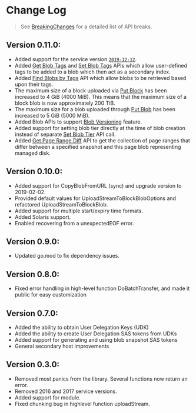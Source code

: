 # Change Log

> See [BreakingChanges](BreakingChanges.md) for a detailed list of API breaks.

## Version 0.11.0:
- Added support for the service version [`2019-12-12`](https://docs.microsoft.com/en-us/rest/api/storageservices/versioning-for-the-azure-storage-services).
- Added [Get Blob Tags](https://docs.microsoft.com/en-us/rest/api/storageservices/get-blob-tags) and [Set Blob Tags](https://docs.microsoft.com/en-us/rest/api/storageservices/set-blob-tags) APIs which allow user-defined tags to be added to a blob which then act as a secondary index.
- Added [Find Blobs by Tags](https://docs.microsoft.com/en-us/rest/api/storageservices/find-blobs-by-tags) API which allow blobs to be retrieved based upon their tags.
- The maximum size of a block uploaded via [Put Block](https://docs.microsoft.com/en-us/rest/api/storageservices/put-block#remarks) has been increased to 4 GiB (4000 MiB). This means that the maximum size of a block blob is now approximately 200 TiB.
- The maximum size for a blob uploaded through [Put Blob](https://docs.microsoft.com/en-us/rest/api/storageservices/put-blob#remarks) has been increased to 5 GiB (5000 MiB).
- Added Blob APIs to support [Blob Versioning](https://docs.microsoft.com/en-us/azure/storage/blobs/versioning-overview) feature.
- Added support for setting blob tier directly at the time of blob creation instead of separate [Set Blob Tier](https://docs.microsoft.com/en-us/rest/api/storageservices/set-blob-tier) API call.
- Added [Get Page Range Diff](https://docs.microsoft.com/rest/api/storageservices/get-page-ranges) API to get the collection of page ranges that differ between a specified snapshot and this page blob representing managed disk.

## Version 0.10.0:
- Added support for CopyBlobFromURL (sync) and upgrade version to 2019-02-02.
- Provided default values for UploadStreamToBlockBlobOptions and refactored UploadStreamToBlockBlob.
- Added support for multiple start/expiry time formats.
- Added Solaris support.
- Enabled recovering from a unexpectedEOF error.

## Version 0.9.0:
- Updated go.mod to fix dependency issues.

## Version 0.8.0:
- Fixed error handling in high-level function DoBatchTransfer, and made it public for easy customization

## Version 0.7.0:
- Added the ability to obtain User Delegation Keys (UDK)
- Added the ability to create User Delegation SAS tokens from UDKs
- Added support for generating and using blob snapshot SAS tokens
- General secondary host improvements

## Version 0.3.0:
- Removed most panics from the library. Several functions now return an error.
- Removed 2016 and 2017 service versions.
- Added support for module.
- Fixed chunking bug in highlevel function uploadStream.